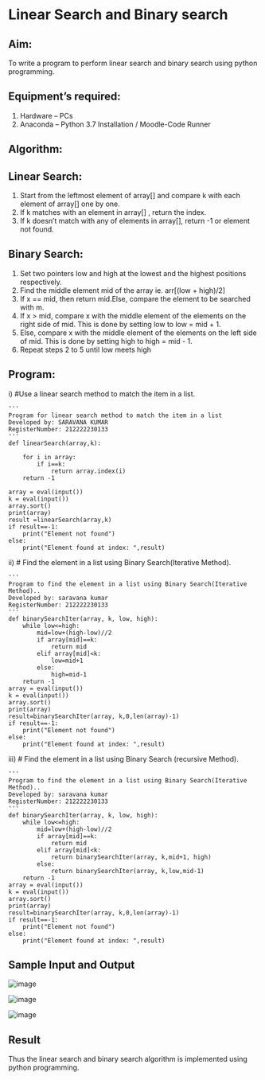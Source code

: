 # Linear Search and Binary search
## Aim:
To write a program to perform linear search and binary search using python programming.
## Equipment’s required:
1.	Hardware – PCs
2.	Anaconda – Python 3.7 Installation / Moodle-Code Runner
## Algorithm:
## Linear Search:
1.	Start from the leftmost element of array[] and compare k with each element of array[] one by one.
2.	If k matches with an element in array[] , return the index.
3.	If k doesn’t match with any of elements in array[], return -1 or element not found.
## Binary Search:
1.	Set two pointers low and high at the lowest and the highest positions respectively.
2.	Find the middle element mid of the array ie. arr[(low + high)/2]
3.	If x == mid, then return mid.Else, compare the element to be searched with m.
4.	If x > mid, compare x with the middle element of the elements on the right side of mid. This is done by setting low to low = mid + 1.
5.	Else, compare x with the middle element of the elements on the left side of mid. This is done by setting high to high = mid - 1.
6.	Repeat steps 2 to 5 until low meets high
## Program:
i)	#Use a linear search method to match the item in a list.
```
''' 
Program for linear search method to match the item in a list
Developed by: SARAVANA KUMAR
RegisterNumber: 212222230133
'''
def linearSearch(array,k):
    
    for i in array:
        if i==k:
            return array.index(i)
    return -1        
    
array = eval(input())
k = eval(input()) 
array.sort()
print(array)
result =linearSearch(array,k)
if result==-1:
    print("Element not found")
else:
    print("Element found at index: ",result)

```
ii)	# Find the element in a list using Binary Search(Iterative Method).
```
''' 
Program to find the element in a list using Binary Search(Iterative Method)..
Developed by: saravana kumar
RegisterNumber: 212222230133
'''
def binarySearchIter(array, k, low, high):
    while low<=high:
        mid=low+(high-low)//2
        if array[mid]==k:
            return mid
        elif array[mid]<k:
            low=mid+1
        else:
            high=mid-1
    return -1        
array = eval(input())
k = eval(input()) 
array.sort()
print(array)
result=binarySearchIter(array, k,0,len(array)-1)
if result==-1:
    print("Element not found")
else:
    print("Element found at index: ",result)
```
iii)	# Find the element in a list using Binary Search (recursive Method).
```
''' 
Program to find the element in a list using Binary Search(Iterative Method)..
Developed by: saravana kumar
RegisterNumber: 212222230133
'''
def binarySearchIter(array, k, low, high):
    while low<=high:
        mid=low+(high-low)//2
        if array[mid]==k:
            return mid
        elif array[mid]<k:
            return binarySearchIter(array, k,mid+1, high)
        else:
            return binarySearchIter(array, k,low,mid-1)
    return -1        
array = eval(input())
k = eval(input()) 
array.sort()
print(array)
result=binarySearchIter(array, k,0,len(array)-1)
if result==-1:
    print("Element not found")
else:
    print("Element found at index: ",result)
```
## Sample Input and Output
![image](https://github.com/Saravana-kumar369/Search-Algorithm/assets/117925254/40fd718b-6c36-47fb-bc91-3c3dac936a8a)

![image](https://github.com/Saravana-kumar369/Search-Algorithm/assets/117925254/686be989-4dd5-4023-b704-f9df7f822ed9)

![image](https://github.com/Saravana-kumar369/Search-Algorithm/assets/117925254/cf2b1a6d-681f-4076-aa02-a1f6288f1c69)

## Result
Thus the linear search and binary search algorithm is implemented using python programming.
